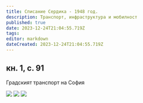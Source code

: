 ```yaml
---
title: Списание Сердика - 1948 год.
description: Транспорт, инфраструктура и мобилност
published: true
date: 2023-12-24T21:04:55.719Z
tags: 
editor: markdown
dateCreated: 2023-12-24T21:04:55.719Z
---
```



## кн. 1, с. 91
Градският транспорт на София

<img src="https://drive.google.com/uc?id=1fyv5UqfxWBDtSb537184burADCtVzXcr">
<img src="https://drive.google.com/uc?id=1FOg8PXMWWWJ7jxrFg_Da5PyRd4GFgsi0">
<img src="https://drive.google.com/uc?id=1dyMVAJFQg0NiyOJ-JzEp-AgVg5VQZS-c">
